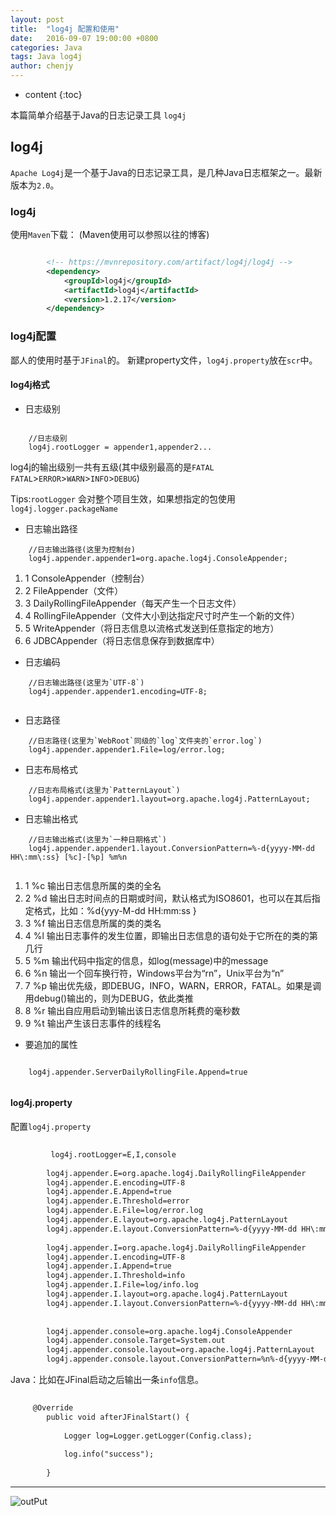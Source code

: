 ```yaml
---
layout: post
title:  "log4j 配置和使用"
date:   2016-09-07 19:00:00 +0800
categories: Java
tags: Java log4j
author: chenjy
---
```


* content
{:toc}


本篇简单介绍基于Java的日志记录工具 `log4j`




## log4j

`Apache Log4j`是一个基于Java的日志记录工具，是几种Java日志框架之一。最新版本为`2.0`。

### log4j

使用`Maven`下载：
(Maven使用可以参照以往的博客)

```xml

		<!-- https://mvnrepository.com/artifact/log4j/log4j -->
		<dependency>
		    <groupId>log4j</groupId>
		    <artifactId>log4j</artifactId>
		    <version>1.2.17</version>
		</dependency>

```

### log4j配置

鄙人的使用时基于`JFinal`的。
新建property文件，`log4j.property`放在`scr`中。

#### log4j格式

* 日志级别

```
    
    //日志级别
    log4j.rootLogger = appender1,appender2...
```

log4j的输出级别一共有五级(其中级别最高的是`FATAL`  `FATAL`>`ERROR`>`WARN`>`INFO`>`DEBUG`)

Tips:`rootLogger` 会对整个项目生效，如果想指定的包使用`log4j.logger.packageName`

* 日志输出路径

```
    //日志输出路径(这里为控制台)
    log4j.appender.appender1=org.apache.log4j.ConsoleAppender;
```

1. 1 ConsoleAppender（控制台）
2. 2 FileAppender（文件）
3. 3 DailyRollingFileAppender（每天产生一个日志文件）
4. 4 RollingFileAppender（文件大小到达指定尺寸时产生一个新的文件）
5. 5 WriteAppender（将日志信息以流格式发送到任意指定的地方）
6. 6 JDBCAppender（将日志信息保存到数据库中）

* 日志编码 

```
    //日志输出路径(这里为`UTF-8`)
    log4j.appender.appender1.encoding=UTF-8;
 
```

* 日志路径

```
    //日志路径(这里为`WebRoot`同级的`log`文件夹的`error.log`)
    log4j.appender.appender1.File=log/error.log;
```

* 日志布局格式

```
    //日志布局格式(这里为`PatternLayout`)
    log4j.appender.appender1.layout=org.apache.log4j.PatternLayout;
```

* 日志输出格式

```
    //日志输出格式(这里为`一种日期格式`)
    log4j.appender.appender1.layout.ConversionPattern=%-d{yyyy-MM-dd HH\:mm\:ss} [%c]-[%p] %m%n
 
```

1. 1 %c 输出日志信息所属的类的全名
2. 2 %d 输出日志时间点的日期或时间，默认格式为ISO8601，也可以在其后指定格式，比如：%d{yyy-M-dd HH:mm:ss }
3. 3 %f 输出日志信息所属的类的类名
4. 4 %l 输出日志事件的发生位置，即输出日志信息的语句处于它所在的类的第几行
5. 5 %m 输出代码中指定的信息，如log(message)中的message
6. 6 %n 输出一个回车换行符，Windows平台为“rn”，Unix平台为“n”
7. 7 %p 输出优先级，即DEBUG，INFO，WARN，ERROR，FATAL。如果是调用debug()输出的，则为DEBUG，依此类推
8. 8 %r 输出自应用启动到输出该日志信息所耗费的毫秒数
9. 9 %t 输出产生该日志事件的线程名


* 要追加的属性

```
 
    log4j.appender.ServerDailyRollingFile.Append=true 
 
```

#### log4j.property

配置`log4j.property`

```xml
 
		 log4j.rootLogger=E,I,console
		
		log4j.appender.E=org.apache.log4j.DailyRollingFileAppender
		log4j.appender.E.encoding=UTF-8
		log4j.appender.E.Append=true
		log4j.appender.E.Threshold=error
		log4j.appender.E.File=log/error.log
		log4j.appender.E.layout=org.apache.log4j.PatternLayout
		log4j.appender.E.layout.ConversionPattern=%-d{yyyy-MM-dd HH\:mm\:ss} [%c]-[%p] %m%n
		
		log4j.appender.I=org.apache.log4j.DailyRollingFileAppender
		log4j.appender.I.encoding=UTF-8
		log4j.appender.I.Append=true
		log4j.appender.I.Threshold=info
		log4j.appender.I.File=log/info.log
		log4j.appender.I.layout=org.apache.log4j.PatternLayout
		log4j.appender.I.layout.ConversionPattern=%-d{yyyy-MM-dd HH\:mm\:ss} [%c]-[%p] %m%n
		
		
		log4j.appender.console=org.apache.log4j.ConsoleAppender
		log4j.appender.console.Target=System.out
		log4j.appender.console.layout=org.apache.log4j.PatternLayout
		log4j.appender.console.layout.ConversionPattern=%n%-d{yyyy-MM-dd HH:mm:ss}%n[%p]-[Thread: %t]-[%C.%M()]: %m%n


```

Java：比如在JFinal启动之后输出一条`info`信息。

```xml
 
	 @Override
		public void afterJFinalStart() {
		
			Logger log=Logger.getLogger(Config.class);
			
			log.info("success");
			
		}

```

***

![outPut](http://ww2.sinaimg.cn/mw690/c584f169gw1f7m4cjo6oyj20hh03ddgq.jpg)